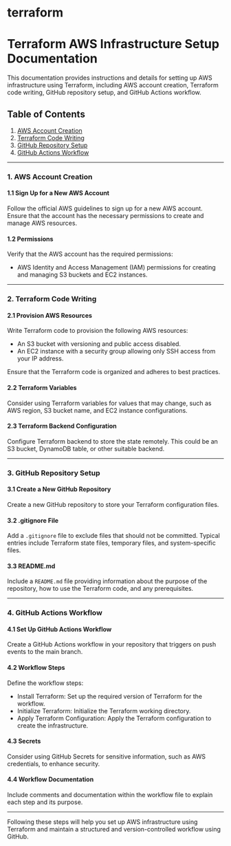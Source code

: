 # terraform
# Terraform AWS Infrastructure Setup Documentation

This documentation provides instructions and details for setting up AWS infrastructure using Terraform, including AWS account creation, Terraform code writing, GitHub repository setup, and GitHub Actions workflow.

## Table of Contents

1. [AWS Account Creation](#aws-account-creation)
2. [Terraform Code Writing](#terraform-code-writing)
3. [GitHub Repository Setup](#github-repository-setup)
4. [GitHub Actions Workflow](#github-actions-workflow)

---

### 1. AWS Account Creation <a name="aws-account-creation"></a>

#### 1.1 Sign Up for a New AWS Account

Follow the official AWS guidelines to sign up for a new AWS account. Ensure that the account has the necessary permissions to create and manage AWS resources.

#### 1.2 Permissions

Verify that the AWS account has the required permissions:

- AWS Identity and Access Management (IAM) permissions for creating and managing S3 buckets and EC2 instances.

---

### 2. Terraform Code Writing <a name="terraform-code-writing"></a>

#### 2.1 Provision AWS Resources

Write Terraform code to provision the following AWS resources:

- An S3 bucket with versioning and public access disabled.
- An EC2 instance with a security group allowing only SSH access from your IP address.

Ensure that the Terraform code is organized and adheres to best practices.

#### 2.2 Terraform Variables

Consider using Terraform variables for values that may change, such as AWS region, S3 bucket name, and EC2 instance configurations.

#### 2.3 Terraform Backend Configuration

Configure Terraform backend to store the state remotely. This could be an S3 bucket, DynamoDB table, or other suitable backend.

---

### 3. GitHub Repository Setup <a name="github-repository-setup"></a>

#### 3.1 Create a New GitHub Repository

Create a new GitHub repository to store your Terraform configuration files.

#### 3.2 .gitignore File

Add a `.gitignore` file to exclude files that should not be committed. Typical entries include Terraform state files, temporary files, and system-specific files.

#### 3.3 README.md

Include a `README.md` file providing information about the purpose of the repository, how to use the Terraform code, and any prerequisites.

---

### 4. GitHub Actions Workflow <a name="github-actions-workflow"></a>

#### 4.1 Set Up GitHub Actions Workflow

Create a GitHub Actions workflow in your repository that triggers on push events to the main branch.

#### 4.2 Workflow Steps

Define the workflow steps:

- Install Terraform: Set up the required version of Terraform for the workflow.
- Initialize Terraform: Initialize the Terraform working directory.
- Apply Terraform Configuration: Apply the Terraform configuration to create the infrastructure.

#### 4.3 Secrets

Consider using GitHub Secrets for sensitive information, such as AWS credentials, to enhance security.

#### 4.4 Workflow Documentation

Include comments and documentation within the workflow file to explain each step and its purpose.

---

Following these steps will help you set up AWS infrastructure using Terraform and maintain a structured and version-controlled workflow using GitHub. 
